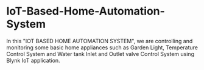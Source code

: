 # IoT-Based-Home-Automation-System
In this "IOT BASED HOME AUTOMATION SYSTEM", we are controlling and monitoring some basic home appliances such as Garden Light, Temperature Control System and Water tank Inlet and Outlet valve Control System using Blynk IoT application.
